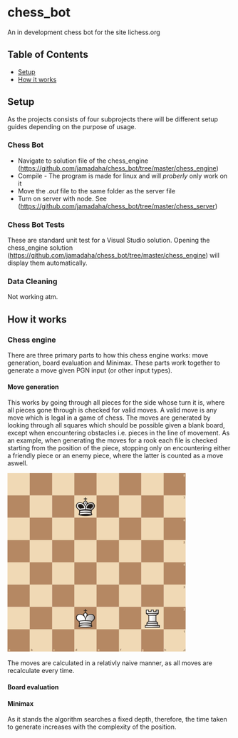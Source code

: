 # chess_bot
An in development chess bot for the site lichess.org

## Table of Contents
* [Setup](#setup)
* [How it works](#how-it-works)

## Setup
As the projects consists of four subprojects there will be different setup guides depending on the purpose of usage.

### Chess Bot
* Navigate to solution file of the chess_engine (https://github.com/jamadaha/chess_bot/tree/master/chess_engine)
* Compile - The program is made for linux and will *proberly* only work on it
* Move the *.out* file to the same folder as the server file 
* Turn on server with node. See (https://github.com/jamadaha/chess_bot/tree/master/chess_server)

### Chess Bot Tests
These are standard unit test for a Visual Studio solution. Opening the chess_engine solution (https://github.com/jamadaha/chess_bot/tree/master/chess_engine) will display them automatically.

### Data Cleaning
Not working atm. 

## How it works
### Chess engine
There are three primary parts to how this chess engine works: move generation, board evaluation and Minimax. These parts work together to generate a move given PGN input (or other input types).
#### Move generation
This works by going through all pieces for the side whose turn it is, where all pieces gone through is checked for valid moves. A valid move is any move which is legal in a game of chess. The moves are generated by looking through all squares which should be possible given a blank board, except when encountering obstacles i.e. pieces in the line of movement. As an example, when generating the moves for a rook each file is checked starting from the position of the piece, stopping only on encountering either a friendly piece or an enemy piece, where the latter is counted as a move aswell. 

![](move_generation.gif)

The moves are calculated in a relativly naive manner, as all moves are recalculate every time. 

#### Board evaluation

#### Minimax
As it stands the algorithm searches a fixed depth, therefore, the time taken to generate increases with the complexity of the position.
